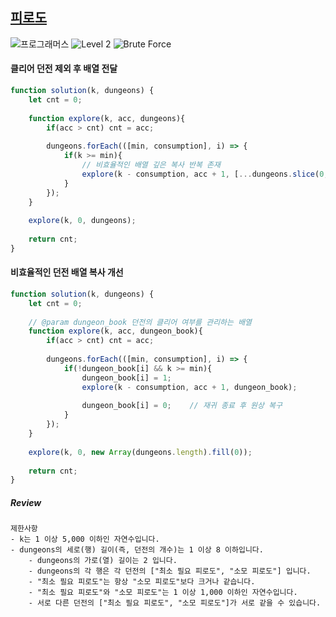 ## [피로도](https://school.programmers.co.kr/learn/courses/30/lessons/87946)

<img src="https://img.shields.io/badge/-프로그래머스-1e2a3c" alt="프로그래머스"/> <img src="https://img.shields.io/badge/-Level 2-green" alt="Level 2"/> <img src="https://img.shields.io/badge/-Brute Force-midnightblue" alt="Brute Force"/> 

#### 클리어 던전 제외 후 배열 전달

```js
function solution(k, dungeons) {    
    let cnt = 0; 
    
    function explore(k, acc, dungeons){
        if(acc > cnt) cnt = acc;
        
        dungeons.forEach(([min, consumption], i) => {
            if(k >= min){
                // 비효율적인 배열 깊은 복사 반복 존재 
                explore(k - consumption, acc + 1, [...dungeons.slice(0, i), ...dungeons.slice(i+1)]);
            }
        });
    }
    
    explore(k, 0, dungeons);
    
    return cnt;
}
```

#### 비효율적인 던전 배열 복사 개선
```js
function solution(k, dungeons) {    
    let cnt = 0; 
    
    // @param dungeon_book 던전의 클리어 여부를 관리하는 배열
    function explore(k, acc, dungeon_book){
        if(acc > cnt) cnt = acc;
        
        dungeons.forEach(([min, consumption], i) => {
            if(!dungeon_book[i] && k >= min){
                dungeon_book[i] = 1;
                explore(k - consumption, acc + 1, dungeon_book);
                
                dungeon_book[i] = 0;    // 재귀 종료 후 원상 복구
            }
        });
    }
    
    explore(k, 0, new Array(dungeons.length).fill(0));
    
    return cnt;
}
```

##### Review 

```
제한사항
- k는 1 이상 5,000 이하인 자연수입니다.
- dungeons의 세로(행) 길이(즉, 던전의 개수)는 1 이상 8 이하입니다.
    - dungeons의 가로(열) 길이는 2 입니다.
    - dungeons의 각 행은 각 던전의 ["최소 필요 피로도", "소모 피로도"] 입니다.
    - "최소 필요 피로도"는 항상 "소모 피로도"보다 크거나 같습니다.
    - "최소 필요 피로도"와 "소모 피로도"는 1 이상 1,000 이하인 자연수입니다.
    - 서로 다른 던전의 ["최소 필요 피로도", "소모 피로도"]가 서로 같을 수 있습니다.
```
